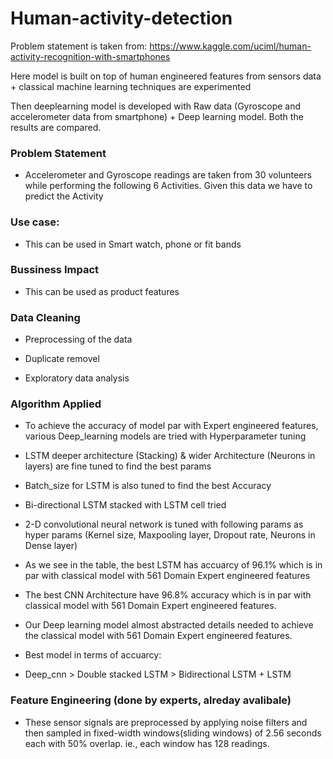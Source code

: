 # Human-activity-detection

Problem statement is taken from: https://www.kaggle.com/uciml/human-activity-recognition-with-smartphones

Here model is built on top of human engineered features from sensors data + classical machine learning techniques are experimented
 
Then deeplearning model is developed with Raw data (Gyroscope and accelerometer data from smartphone) + Deep learning model. Both the results are compared.


### Problem Statement

* Accelerometer and Gyroscope readings are taken from 30 volunteers while performing the following 6 Activities. Given this data we have to predict the Activity

### Use case:

* This can be used in Smart watch, phone or fit bands

### Bussiness Impact

* This can be used as product features

### Data Cleaning

* Preprocessing of the data

* Duplicate removel

* Exploratory data analysis


### Algorithm Applied

* To achieve the accuracy of model par with Expert engineered features, various Deep_learning models are tried with Hyperparameter tuning

* LSTM deeper architecture (Stacking) & wider Architecture (Neurons in layers) are fine tuned to find the best params

* Batch_size for LSTM is also tuned to find the best Accuracy

* Bi-directional LSTM stacked with LSTM cell tried

* 2-D convolutional neural network is tuned with following params as hyper params (Kernel size, Maxpooling layer, Dropout rate, Neurons in Dense layer)

* As we see in the table, the best LSTM has accuarcy of 96.1% which is in par with classical model with 561 Domain Expert engineered features

* The best CNN Architecture have 96.8% accuracy which is in par with classical model with 561 Domain Expert engineered features.

* Our Deep learning model almost abstracted details needed to achieve the classical model with 561 Domain Expert engineered features.

* Best model in terms of accuarcy:

* Deep_cnn > Double stacked LSTM > Bidirectional LSTM + LSTM


### Feature Engineering (done by experts, alreday avalibale)

* These sensor signals are preprocessed by applying noise filters and then sampled in fixed-width windows(sliding windows) of 2.56 seconds each with 50% overlap. ie., each window has 128 readings. 
